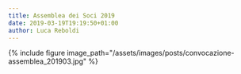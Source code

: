 ```yaml
---
title: Assemblea dei Soci 2019
date: 2019-03-19T19:19:50+01:00
author: Luca Reboldi
---
```


{% include figure image_path="/assets/images/posts/convocazione-assemblea_201903.jpg" %}
